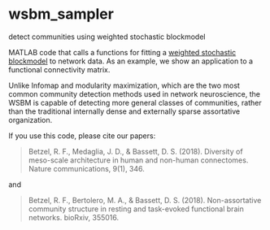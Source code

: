 # wsbm_sampler
detect communities using weighted stochastic blockmodel

MATLAB code that calls a functions for fitting a [weighted stochastic blockmodel](http://tuvalu.santafe.edu/~aaronc/wsbm/) to network data. As an example, we show an application to a functional connectivity matrix.

Unlike Infomap and modularity maximization, which are the two most common community detection methods used in network neuroscience, the WSBM is capable of detecting more general classes of communities, rather than the traditional internally dense and externally sparse assortative organization.

If you use this code, please cite our papers:
>Betzel, R. F., Medaglia, J. D., & Bassett, D. S. (2018). Diversity of meso-scale architecture in human and non-human connectomes. Nature communications, 9(1), 346.

and

>Betzel, R. F., Bertolero, M. A., & Bassett, D. S. (2018). Non-assortative community structure in resting and task-evoked functional brain networks. bioRxiv, 355016.
